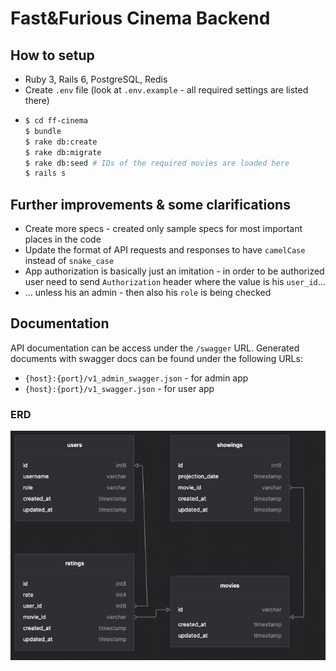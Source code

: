 # Fast&Furious Cinema Backend

## How to setup
* Ruby 3, Rails 6, PostgreSQL, Redis
* Create `.env` file (look at `.env.example` - all required settings are listed there)
*
    ```sh
    $ cd ff-cinema
    $ bundle
    $ rake db:create
    $ rake db:migrate
    $ rake db:seed # IDs of the required movies are loaded here
    $ rails s
    ```

## Further improvements & some clarifications
* Create more specs - created only sample specs for most important places in the code
* Update the format of API requests and responses to have `camelCase` instead of `snake_case`
* App authorization is basically just an imitation - in order to be authorized user need to send `Authorization` header where the value is his `user_id`...
* ... unless his an admin - then also his `role` is being checked


## Documentation
API documentation can be access under the `/swagger` URL.
Generated documents with swagger docs can be found under  the following URLs:
* `{host}:{port}/v1_admin_swagger.json` - for admin app
* `{host}:{port}/v1_swagger.json` - for user app

### ERD

![ERD](documentation-assets/erd.png)
